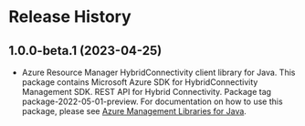 # Release History

## 1.0.0-beta.1 (2023-04-25)

- Azure Resource Manager HybridConnectivity client library for Java. This package contains Microsoft Azure SDK for HybridConnectivity Management SDK. REST API for Hybrid Connectivity. Package tag package-2022-05-01-preview. For documentation on how to use this package, please see [Azure Management Libraries for Java](https://aka.ms/azsdk/java/mgmt).
